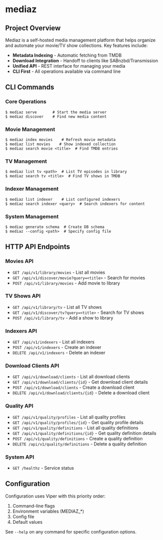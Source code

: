 # mediaz

## Project Overview

Mediaz is a self-hosted media management platform that helps organize and automate your movie/TV show collections. Key features include:

- **Metadata Indexing** - Automatic fetching from TMDB
- **Download Integration** - Handoff to clients like SABnzbd/Transmission
- **Unified API** - REST interface for managing your media
- **CLI First** - All operations available via command line

## CLI Commands

### Core Operations
```
$ mediaz serve       # Start the media server
$ mediaz discover    # Find new media content
```

### Movie Management
```
$ mediaz index movies    # Refresh movie metadata
$ mediaz list movies    # Show indexed collection
$ mediaz search movie <title>  # Find TMDB entries
```

### TV Management
```
$ mediaz list tv <path>  # List TV episodes in library
$ mediaz search tv <title>  # Find TV shows in TMDB
```

### Indexer Management
```
$ mediaz list indexer    # List configured indexers
$ mediaz search indexer <query>  # Search indexers for content
```

### System Management
```
$ mediaz generate schema  # Create DB schema
$ mediaz --config <path>  # Specify config file
```

## HTTP API Endpoints

### Movies API
- `GET /api/v1/library/movies` - List all movies
- `GET /api/v1/discover/movie?query=<title>` - Search for movies
- `POST /api/v1/library/movies` - Add movie to library

### TV Shows API
- `GET /api/v1/library/tv` - List all TV shows
- `GET /api/v1/discover/tv?query=<title>` - Search for TV shows
- `POST /api/v1/library/tv` - Add a show to library

### Indexers API
- `GET /api/v1/indexers` - List all indexers
- `POST /api/v1/indexers` - Create an indexer
- `DELETE /api/v1/indexers` - Delete an indexer

### Download Clients API
- `GET /api/v1/download/clients` - List all download clients
- `GET /api/v1/download/clients/{id}` - Get download client details
- `POST /api/v1/download/clients` - Create a download client
- `DELETE /api/v1/download/clients/{id}` - Delete a download client

### Quality API
- `GET /api/v1/quality/profiles` - List all quality profiles
- `GET /api/v1/quality/profiles/{id}` - Get quality profile details
- `GET /api/v1/quality/definitions` - List all quality definitions
- `GET /api/v1/quality/definitions/{id}` - Get quality definition details
- `POST /api/v1/quality/definitions` - Create a quality definition
- `DELETE /api/v1/quality/definitions` - Delete a quality definition

### System API  
- `GET /healthz` - Service status

## Configuration

Configuration uses Viper with this priority order:
1. Command-line flags
2. Environment variables (MEDIAZ_*)
3. Config file
4. Default values

See `--help` on any command for specific configuration options.
